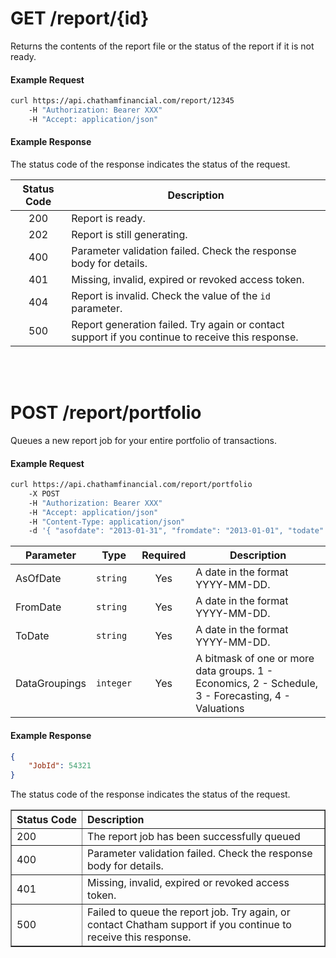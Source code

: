 GET /report/{id}
=======

Returns the contents of the report file or the status of the report if it is not ready.

#### Example Request

```bash
curl https://api.chathamfinancial.com/report/12345 
	-H "Authorization: Bearer XXX" 
	-H "Accept: application/json"
```

#### Example Response

The status code of the response indicates the status of the request.

|  Status Code  | Description
| :-----------: | -----------
| 200           | Report is ready.
| 202           | Report is still generating.
| 400           | Parameter validation failed. Check the response body for details.
| 401           | Missing, invalid, expired or revoked access token.
| 404           | Report is invalid. Check the value of the `id` parameter.
| 500           | Report generation failed. Try again or contact support if you continue to receive this response.

<br />
<br />

POST /report/portfolio
=======

Queues a new report job for your entire portfolio of transactions.

#### Example Request

```bash
curl https://api.chathamfinancial.com/report/portfolio 
	-X POST
	-H "Authorization: Bearer XXX" 
	-H "Accept: application/json" 
	-H "Content-Type: application/json" 
	-d '{ "asofdate": "2013-01-31", "fromdate": "2013-01-01", "todate": "2013-01-31", "datagroupings": 1 }'
```

| Parameter     | Type      |  Required  | Description                      |
| ------------- | --------- | :--------: | -------------------------------- |
| AsOfDate      | `string`  | Yes        | A date in the format YYYY-MM-DD. |
| FromDate      | `string`  | Yes        | A date in the format YYYY-MM-DD. |
| ToDate        | `string`  | Yes        | A date in the format YYYY-MM-DD. |
| DataGroupings | `integer` | Yes        | A bitmask of one or more data groups. 1 - Economics, 2 - Schedule, 3 - Forecasting, 4 - Valuations |

#### Example Response

```json
{
	"JobId": 54321
}
```

The status code of the response indicates the status of the request.

<table cellpadding="8" border="1">
	<tr>
		<th align="left" nowrap>Status Code</th>
		<th align="left" nowrap>Description</th>
	</tr>
	<tr>
		<td>200</td>
		<td>The report job has been successfully queued</td>
	</tr>
	<tr>
		<td>400</td>
		<td>Parameter validation failed. Check the response body for details.</td>
	</tr>
	<tr>
		<td>401</td>
		<td>Missing, invalid, expired or revoked access token.</td>
	</tr>
	<tr>
		<td>500</td>
		<td>Failed to queue the report job. Try again, or contact Chatham support if you continue to receive this response.</td>
	</tr>
</table>